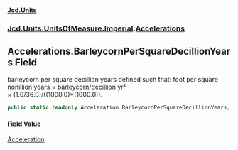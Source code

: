#### [Jcd.Units](index.md 'index')
### [Jcd.Units.UnitsOfMeasure.Imperial](Jcd.Units.UnitsOfMeasure.Imperial.md 'Jcd.Units.UnitsOfMeasure.Imperial').[Accelerations](Accelerations.md 'Jcd.Units.UnitsOfMeasure.Imperial.Accelerations')

## Accelerations.BarleycornPerSquareDecillionYears Field

barleycorn per square decillion years defined such that: foot per square nonillion years = barleycorn/decillion yr²  
× (1.0/36.0)/((1000.0)*(1000.0)).

```csharp
public static readonly Acceleration BarleycornPerSquareDecillionYears;
```

#### Field Value
[Acceleration](Acceleration.md 'Jcd.Units.UnitTypes.Acceleration')